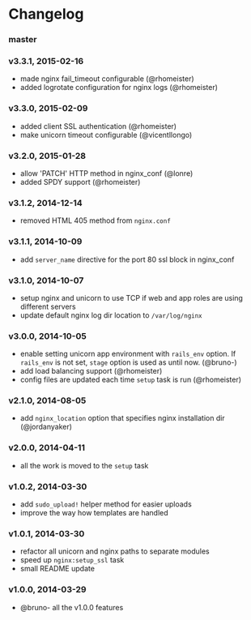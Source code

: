 # Changelog

### master

### v3.3.1, 2015-02-16
- made nginx fail_timeout configurable (@rhomeister)
- added logrotate configuration for nginx logs (@rhomeister)

### v3.3.0, 2015-02-09
- added client SSL authentication (@rhomeister)
- make unicorn timeout configurable (@vicentllongo)

### v3.2.0, 2015-01-28
- allow 'PATCH' HTTP method in nginx_conf (@lonre)
- added SPDY support (@rhomeister)

### v3.1.2, 2014-12-14
- removed HTML 405 method from `nginx.conf`

### v3.1.1, 2014-10-09
- add `server_name` directive for the port 80 ssl block in nginx_conf

### v3.1.0, 2014-10-07
- setup nginx and unicorn to use TCP if web and app roles are using different
  servers
- update default nginx log dir location to `/var/log/nginx`

### v3.0.0, 2014-10-05
- enable setting unicorn app environment with `rails_env` option.
  If `rails_env` is not set, `stage` option is used as until now. (@bruno-)
- add load balancing support (@rhomeister)
- config files are updated each time `setup` task is run (@rhomeister)

### v2.1.0, 2014-08-05
- add `nginx_location` option that specifies nginx installation dir
  (@jordanyaker)

### v2.0.0, 2014-04-11
- all the work is moved to the `setup` task

### v1.0.2, 2014-03-30
- add `sudo_upload!` helper method for easier uploads
- improve the way how templates are handled

### v1.0.1, 2014-03-30
- refactor all unicorn and nginx paths to separate modules
- speed up `nginx:setup_ssl` task
- small README update

### v1.0.0, 2014-03-29
- @bruno- all the v1.0.0 features
